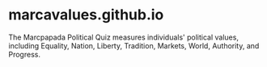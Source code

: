 # marcavalues.github.io
The Marcpapada Political Quiz measures individuals' political values, including Equality, Nation, Liberty, Tradition, Markets, World, Authority, and Progress.

